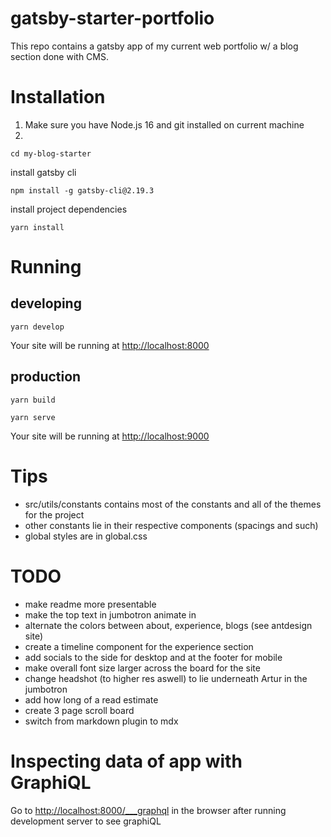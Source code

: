 # gatsby-starter-portfolio

This repo contains a gatsby app of my current web portfolio w/ a blog section done with CMS.

# Installation

1. Make sure you have Node.js 16 and git installed on current machine
2.

```
cd my-blog-starter
```

install gatsby cli

```
npm install -g gatsby-cli@2.19.3
```

install project dependencies

```
yarn install
```

# Running

## developing

```
yarn develop
```

Your site will be running at <http://localhost:8000>

## production

```
yarn build
```

```
yarn serve
```

Your site will be running at <http://localhost:9000>

# Tips

* src/utils/constants contains most of the constants and all of the themes for the project
* other constants lie in their respective components (spacings and such)
* global styles are in global.css

# TODO

* make readme more presentable
* make the top text in jumbotron animate in
* alternate the colors between about, experience, blogs (see antdesign site)
* create a timeline component for the experience section
* add socials to the side for desktop and at the footer for mobile
* make overall font size larger across the board for the site
* change headshot (to higher res aswell) to lie underneath Artur in the jumbotron
* add how long of a read estimate
* create 3 page scroll board
* switch from markdown plugin to mdx

# Inspecting data of app with GraphiQL

Go to <http://localhost:8000/___graphql> in the browser after running development server to see graphiQL
